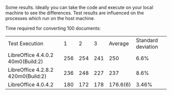 
Some results. Ideally you can take the code and execute on your local machine to see the differences.
Test results are influenced on the processes which run on the host machine.

Time required for converting 100 documents:

<table><tr>
<td>Test Execution</td><td>1</td><td>2</td><td>3</td><td>Average</td><td>Standard deviation</td>
<tr></tr>
<td>LibreOffice 4.4.0.2 40m0(Build:2)</td><td>256</td><td>254</td><td>241</td><td>250</td><td>6.6%</td>
<tr></tr>
<td>LibreOffice 4.2.8.2 420m0(Build:2)</td><td>236</td><td>248</td><td>227</td><td>237</td><td>8.6%</td>
<tr></tr>
<td>LibreOffice 4.0.4.2</td><td>180</td><td>172</td><td>178</td><td>176.6(6)</td><td>3.46%</td>
</tr></table>
